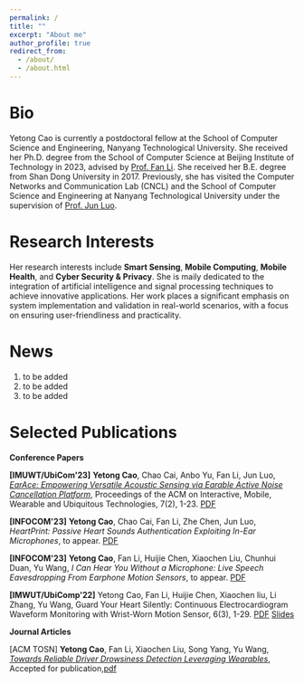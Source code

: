```yaml
---
permalink: /
title: ""
excerpt: "About me"
author_profile: true
redirect_from: 
  - /about/
  - /about.html
---
```

Bio
======
Yetong Cao is currently a postdoctoral fellow at the School of Computer Science and Engineering, Nanyang Technological University. She received her Ph.D. degree from the School of Computer Science at Beijing Institute of Technology in 2023, advised by [Prof. Fan Li](https://cs.bit.edu.cn/szdw/jsml/js/lf/index.htm "FanLi"). She received her B.E. degree from Shan Dong University in 2017. Previously, she has visited the Computer Networks and Communication Lab (CNCL) and the School of Computer Science and Engineering at Nanyang Technological University under the supervision of [Prof. Jun Luo](https://personal.ntu.edu.sg/junluo/ "JunLuo"). 

Research Interests
======
Her research interests include **Smart Sensing**, **Mobile Computing**, **Mobile Health**, and **Cyber Security & Privacy**. 
She is maily dedicated to the integration of artificial intelligence and signal processing techniques to achieve innovative applications. Her work places a significant emphasis on system implementation and validation in real-world scenarios, with a focus on ensuring user-friendliness and practicality.

News
======
1. to be added
1. to be added
1. to be added


Selected Publications
======

**Conference Papers**

**[IMUWT/UbiCom'23]** **Yetong Cao**, Chao Cai, Anbo Yu, Fan Li, Jun Luo, [_EarAce: Empowering Versatile Acoustic Sensing via Earable Active Noise Cancellation Platform_](https://dl.acm.org/doi/abs/10.1145/3596242), Proceedings of the ACM on Interactive, Mobile, Wearable and Ubiquitous Technologies, 7(2), 1-23. [PDF](https://yetongcao.github.io/files/EarACE.pdf) 

**[INFOCOM'23]** **Yetong Cao**, Chao Cai, Fan Li, Zhe Chen, Jun Luo, _HeartPrint: Passive Heart Sounds Authentication Exploiting In-Ear Microphones_, to appear. [PDF](https://yetongcao.github.io/files/HeartPrint.pdf) 

**[INFOCOM'23]** **Yetong Cao**, Fan Li, Huijie Chen, Xiaochen Liu, Chunhui Duan, Yu Wang, _I Can Hear You Without a Microphone: Live Speech Eavesdropping From Earphone Motion Sensors_, to appear. [PDF](https://yetongcao.github.io/files/EarSpy.pdf) 

**[IMWUT/UbiComp'22]** Yetong Cao, Fan Li, Huijie Chen, Xiaochen liu, Li Zhang, Yu Wang, Guard Your Heart Silently: Continuous Electrocardiogram Waveform Monitoring with Wrist-Worn Motion Sensor, 6(3), 1-29. [PDF](https://yetongcao.github.io/files/VibCardiogram.pdf) [Slides]()




**Journal Articles**

[ACM TOSN] **Yetong Cao**, Fan Li, Xiaochen Liu, Song Yang, Yu Wang, [_Towards Reliable Driver Drowsiness Detection Leveraging Wearables_](https://dl.acm.org/doi/abs/10.1145/3560821), Accepted for publication,[pdf](https://yetongcao.github.io/files/FDWatch.pdf)





